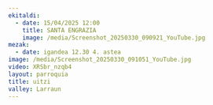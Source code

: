 ```yaml
---
ekitaldi:
  - date: 15/04/2025 12:00
    title: SANTA ENGRAZIA
    image: /media/Screenshot_20250330_090921_YouTube.jpg
mezak:
  - date: igandea 12.30 4. astea
image: /media/Screenshot_20250330_091051_YouTube.jpg
video: XRSbr_nzqb4
layout: parroquia
title: uitzi
valley: Larraun
---
```


